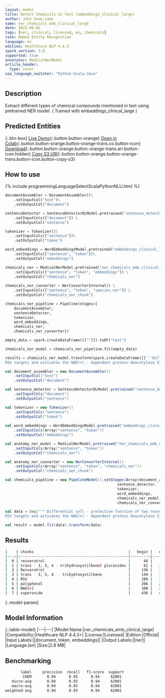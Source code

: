 ```yaml
---
layout: model
title: Detect Chemicals in Text (embeddings_clinical_large)
author: John Snow Labs
name: ner_chemicals_emb_clinical_large
date: 2023-06-02
tags: [ner, clinical, licensed, en, chemicals]
task: Named Entity Recognition
language: en
edition: Healthcare NLP 4.4.3
spark_version: 3.0
supported: true
annotator: MedicalNerModel
article_header:
  type: cover
use_language_switcher: "Python-Scala-Java"
---
```


## Description

Extract different types of chemical compounds mentioned in text using pretrained NER model. ( Trained with embeddings_clinical_large )

## Predicted Entities



{:.btn-box}
[Live Demo](https://demo.johnsnowlabs.com/healthcare/NER_CHEMICALS/){:.button.button-orange}
[Open in Colab](https://colab.research.google.com/github/JohnSnowLabs/spark-nlp-workshop/blob/master/tutorials/Certification_Trainings/Healthcare/1.Clinical_Named_Entity_Recognition_Model.ipynb){:.button.button-orange.button-orange-trans.co.button-icon}
[Download](https://s3.amazonaws.com/auxdata.johnsnowlabs.com/clinical/models/ner_chemicals_emb_clinical_large_en_4.4.3_3.0_1685713522857.zip){:.button.button-orange.button-orange-trans.arr.button-icon.hidden}
[Copy S3 URI](s3://auxdata.johnsnowlabs.com/clinical/models/ner_chemicals_emb_clinical_large_en_4.4.3_3.0_1685713522857.zip){:.button.button-orange.button-orange-trans.button-icon.button-copy-s3}

## How to use



<div class="tabs-box" markdown="1">
{% include programmingLanguageSelectScalaPythonNLU.html %}

```python
documentAssembler = DocumentAssembler()\
    .setInputCol("text")\
    .setOutputCol("document")

sentenceDetector = SentenceDetectorDLModel.pretrained("sentence_detector_dl_healthcare","en","clinical/models") \
    .setInputCols(["document"]) \
    .setOutputCol("sentence") 

tokenizer = Tokenizer()\
    .setInputCols(["sentence"])\
    .setOutputCol("token")

word_embeddings = WordEmbeddingsModel.pretrained("embeddings_clinical_large", "en", "clinical/models")\
    .setInputCols(["sentence", "token"])\
    .setOutputCol("embeddings")

chemicals_ner = MedicalNerModel.pretrained("ner_chemicals_emb_clinical_large", "en", "clinical/models" ) \
    .setInputCols(["sentence", "token", "embeddings"]) \
    .setOutputCol("chemicals_ner")
    
chemicals_ner_converter = NerConverterInternal() \
    .setInputCols(["sentence", "token", "species_ner"]) \
    .setOutputCol("chemicals_ner_chunk")

chemicals_ner_pipeline = Pipeline(stages=[
    documentAssembler, 
    sentenceDetector,
    tokenizer,
    word_embeddings,
    chemicals_ner,
    chemicals_ner_converter])

empty_data = spark.createDataFrame([[""]]).toDF("text")

chemicals_ner_model = chemicals_ner_pipeline.fit(empty_data)

results = chemicals_ner_model.transform(spark.createDataFrame([['''Differential cell - protective function of two resveratrol (trans - 3, 5, 4 - trihydroxystilbene) glucosides against oxidative stress. Resveratrol (trans - 3, 5, 4  - trihydroxystilbene ; RSV) , a natural polyphenol, exerts a beneficial effect on health and diseases. 
RSV targets and activates the NAD(+) - dependent protein deacetylase SIRT1; in turn, SIRT1 induces an intracellular antioxidative mechanism by inducing mitochondrial superoxide dismutase (SOD2). Most RSV found in plants is glycosylated, and the effect of these glycosylated forms on SIRT1 has not been studied. ''']]).toDF("text"))
```
```scala
val document_assembler = new DocumentAssembler()
    .setInputCol("text")
    .setOutputCol("document")

val sentence_detector = SentenceDetectorDLModel.pretrained("sentence_detector_dl_healthcare","en","clinical/models")
    .setInputCols("document")
    .setOutputCol("sentence")

val tokenizer = new Tokenizer()
    .setInputCols("sentence")
    .setOutputCol("token")
    
val word_embeddings = WordEmbeddingsModel.pretrained("embeddings_clinical_large", "en", "clinical/models")
    .setInputCols(Array("sentence", "token"))
    .setOutputCol("embeddings")

val anatomy_ner_model = MedicalNerModel.pretrained("ner_chemicals_emb_clinical_large", "en", "clinical/models")
    .setInputCols(Array("sentence", "token"))
    .setOutputCol("chemicals_ner")

val anatomy_ner_converter = new NerConverterInternal()
    .setInputCols(Array("sentence", "token", "chemicals_ner"))
    .setOutputCol("chemicals_ner_chunk")

val chemicals_pipeline = new PipelineModel().setStages(Array(document_assembler, 
                                                   sentence_detector,
                                                   tokenizer,
                                                   word_embeddings,
                                                   chemicals_ner_model,
                                                   chemicals_ner_converter))

val data = Seq(""" Differential cell - protective function of two resveratrol (trans - 3, 5, 4 - trihydroxystilbene) glucosides against oxidative stress. Resveratrol (trans - 3, 5, 4  - trihydroxystilbene ; RSV) , a natural polyphenol, exerts a beneficial effect on health and diseases. 
RSV targets and activates the NAD(+) - dependent protein deacetylase SIRT1; in turn, SIRT1 induces an intracellular antioxidative mechanism by inducing mitochondrial superoxide dismutase (SOD2). Most RSV found in plants is glycosylated, and the effect of these glycosylated forms on SIRT1 has not been studied.""").toDS.toDF("text")

val result = model.fit(data).transform(data)
```
</div>

## Results

```bash
|    | chunks                                           |   begin |   end | entities   |
|---:|:-------------------------------------------------|--------:|------:|:-----------|
|  0 | resveratrol                                      |      48 |    58 | CHEM       |
|  1 | trans - 3, 5, 4 - trihydroxystilbene) glucosides |      61 |   108 | CHEM       |
|  2 | Resveratrol                                      |     136 |   146 | CHEM       |
|  3 | trans - 3, 5, 4  - trihydroxystilbene            |     149 |   185 | CHEM       |
|  4 | RSV                                              |     189 |   191 | CHEM       |
|  5 | polyphenol                                       |     206 |   215 | CHEM       |
|  6 | NAD(+)                                           |     300 |   305 | CHEM       |
|  7 | superoxide                                       |     436 |   445 | CHEM       |
```

{:.model-param}
## Model Information

{:.table-model}
|---|---|
|Model Name:|ner_chemicals_emb_clinical_large|
|Compatibility:|Healthcare NLP 4.4.3+|
|License:|Licensed|
|Edition:|Official|
|Input Labels:|[document, token, embeddings]|
|Output Labels:|[ner]|
|Language:|en|
|Size:|2.8 MB|

## Benchmarking

```bash
       label     precision  recall   f1-score  support
        CHEM       0.94      0.93      0.94     62001
   micro-avg       0.94      0.93      0.94     62001
   macro-avg       0.94      0.93      0.94     62001
weighted-avg       0.94      0.93      0.94     62001
```
